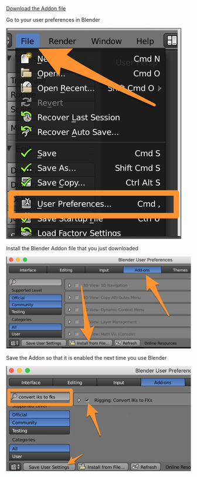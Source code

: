 [Download the Addon file](https://github.com/chinedufn/blender-iks-to-fks/releases/download/1.3.4/convert-ik-to-fk.py)

Go to your user preferences in Blender

![user preferences](screenshots/user-preferences.png)

Install the Blender Addon file that you just downloaded

![install addon](screenshots/install-addon.png)

Save the Addon so that it is enabled the next time you use Blender

![save settings](screenshots/save-settings.png)
